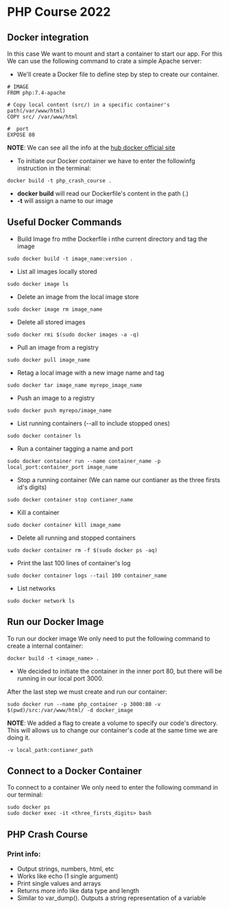 # PHP Course 2022

## Docker integration
In this case We want to mount and start a container to start our app. For this We can use the following command to crate a simple Apache server:

- We'll create a Docker file to define step by step to create our container.
```
# IMAGE
FROM php:7.4-apache

# Copy local content (src/) in a specific container's path(/var/www/html)
COPY src/ /var/www/html

#  port
EXPOSE 80
```
**NOTE**: We can see all the info at the [hub docker official site](https://hub.docker.com/_/php)

- To initiate our Docker container we have to enter the followinfg instruction in the terminal:
    
```
docker build -t php_crash_course .
```
- **docker build** will read our Dockerfile's content in the path (.)
- **-t** will assign a name to our image

## Useful Docker Commands

- Build Image fro mthe Dockerfile i nthe current directory and tag the image
```
sudo docker build -t image_name:version .
```

- List all images locally stored
```
sudo docker image ls
```

- Delete an image from the local image store
```
sudo docker image rm image_name
```
- Delete all stored images
```
sudo docker rmi $(sudo docker images -a -q)
``` 
- Pull an image from a registry
```
sudo docker pull image_name
```

- Retag a local image with a new image name and tag
```
sudo docker tar image_name myrepo_image_name
```

- Push an image to a registry
```
sudo docker push myrepo/image_name
```
- List running containers (--all to include stopped ones)
```
sudo docker container ls
```

- Run a container tagging a name and port
```
sudo docker container run --name container_name -p local_port:container_port image_name
```

- Stop a running container (We can name our contianer as the three firsts id's digits)
```
sudo docker container stop contianer_name
```

- Kill a container
```
sudo docker container kill image_name
```
- Delete all running and stopped containers
```
sudo docker container rm -f $(sudo docker ps -aq)
```

- Print the last 100 lines of container's log
```
sudo docker container logs --tail 100 container_name
```

- List networks
```
sudo docker network ls
```

## Run our Docker Image
To run our docker image We only need to put the following command to create a internal container:
```
docker build -t <image_name> .
```

- We decided to initiate the container in the inner port 80, but there will be running in our local port 3000.


After the last step we must create and run our container:
```
sudo docker run --name php_container -p 3000:80 -v $(pwd)/src:/var/www/html/ -d docker_image
```
**NOTE**: We added a flag to create a volume to specify our code's directory. This will allows us to change our container's code at the same time we are doing it.
```
-v local_path:contianer_path
```

## Connect to a Docker Container

To connect to a container We only need to enter the following command in our terminal:
```
sudo docker ps
sudo docker exec -it <three_firsts_digits> bash
```
## PHP Crash Course

### Print info:

- Output strings, numbers, html, etc
- Works like echo (1 single argument)
- Print single values and arrays
- Returns more info like data type and length
- Similar to var_dump(). Outputs a string representation of a variable

